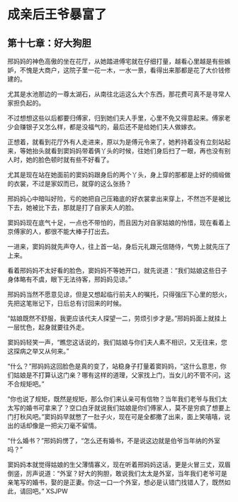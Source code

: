 # 成亲后王爷暴富了 
 ## 第十七章：好大狗胆
  邢妈妈的神色高傲的坐在花厅，从她踏进傅宅就在仔细打量，越看心里越是有些嫉妒，不愧是大商户，这院子里一花一木，一水一景，看得出来那都是花了大价钱修建的。  
  
 尤其是水池那边的一尊太湖石，从南往北运这么大个东西，那花费可真不是寻常人家担负起的。  
  
 不过想想这些以后都要归傅家，归到她们夫人手里，心里不免又得意起来。傅家老少会赚银子又怎么样，都是没福气的，最后还不是给她们夫人做嫁衣。  
  
 正想着，就看到花厅外有人走进来，原以为是傅元令来了，她矜持着没有立刻站起来，等她抬头就看到窦妈妈带着俩丫头的时候，往她们身后扫了一眼，再也没有别人时，她的脸色顿时就有些不好看了。  
  
 尤其是现在站在她面前的窦妈妈跟身后的两个丫头，身上穿的那都是上好的绸缎做的衣裳，不过是家奴而已，就穿的这么张扬？  
  
 邢妈妈心中暗叫好险，亏的她把自己压箱底的好衣裳拿出来穿上，不然岂不是被比下去，她被比下去，那就是打了自家夫人的脸。  
  
 窦妈妈现在底气十足，一点也不带怕的，而且因为对自家姑娘的怜惜，现在看着上京傅家的人，都很不能大棒子打出去。  
  
 一进来，窦妈妈就先声夺人，往上首一站，身后元礼跟元信随侍，气势上就先压了上来。  
  
 看着邢妈妈不太好看的脸色，窦妈妈不等她开口，就先说道：“我们姑娘这些日子身体略有不虞，眼下无法待客，邢妈妈见谅。”  
  
 邢妈妈当然不愿意见谅，但是又想起临行前夫人的嘱托，只得强压下心里的怒火，先把这笔账记下，日后总有讨回来的时候。  
  
 “姑娘既然不舒服，我更应该代夫人探望一二，劳烦引步才是。”邢妈妈面上就挂上一层忧色，起身就要往外走。  
  
 窦妈妈轻笑一声，“瞧您这话说的，我们姑娘与你们夫人素不相识，又无往来，您这探病之举又从何来。”  
  
 “什么？”邢妈妈这回脸色是真的变了，站稳身子打量着窦妈妈，“这什么意思，你们姑娘是不打算认这门亲？哪有这样的道理，父家找上门，当女儿的不管不问，这不合规矩吧。”  
  
 “你也说了规矩，既然是规矩，那么你们来认亲可有信物？当年我们老爷与我们太太写的婚书可拿来了？空口白牙就说我们姑娘是你们傅家人，莫不是穷疯了想要上门打秋风吧。”窦妈妈早就憋了一肚子火，现在可是全都撒了出来，面上笑嘻嘻，说出的话却像是一把尖刀毫不留情。  
  
 “什么婚书？”邢妈妈愣了，“怎么还有婚书，不是说这边就是伯爷当年纳的外室吗？”  
  
 窦妈妈本就觉得姑娘的生父薄情寡义，现在听着邢妈妈这话，更是火冒三丈，双眉倒竖，厉声说道：“外室？好大的狗胆，敢说我们太太是外室，当年我们老爷可是亲笔写的婚书，娶的是正妻。你这一口一个外室，想必是认错门找错人了，既然如此，请回吧。” 
XSJPW